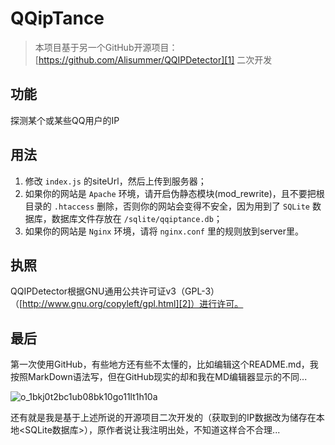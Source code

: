 # QQipTance
> 本项目基于另一个GitHub开源项目：[https://github.com/Alisummer/QQIPDetector][1] 二次开发


## 功能
探测某个或某些QQ用户的IP


## 用法
1. 修改 `index.js` 的siteUrl，然后上传到服务器；
2. 如果你的网站是 `Apache` 环境，请开启伪静态模块(mod_rewrite)，且不要把根目录的 `.htaccess` 删除，否则你的网站会变得不安全，因为用到了 `SQLite` 数据库，数据库文件存放在 `/sqlite/qqiptance.db`；
3. 如果你的网站是 `Nginx` 环境，请将 `nginx.conf` 里的规则放到server里。


## 执照
QQIPDetector根据GNU通用公共许可证v3（GPL-3）（[http://www.gnu.org/copyleft/gpl.html][2]）进行许可。

## 最后
第一次使用GitHub，有些地方还有些不太懂的，比如编辑这个README.md，我按照MarkDown语法写，但在GitHub现实的却和我在MD编辑器显示的不同...

![o_1bkj0t2bc1ub08bk10go11lt1h10a][3]

还有就是我是基于上述所说的开源项目二次开发的（获取到的IP数据改为储存在本地<SQLite数据库>），原作者说让我注明出处，不知道这样合不合理...


  [1]: https://github.com/Alisummer/QQIPDetector
  [2]: http://www.gnu.org/copyleft/gpl.html
  [3]: https://tc.image.52miku.cn/o_1bkj0t2bc1ub08bk10go11lt1h10a.png
